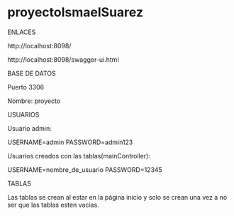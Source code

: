 
# proyectoIsmaelSuarez

ENLACES

http://localhost:8098/

http://localhost:8098/swagger-ui.html

BASE DE DATOS

Puerto 3306

Nombre: proyecto

USUARIOS

Usuario admin:

USERNAME=admin PASSWORD=admin123

Usuarios creados con las tablas(mainController): 

USERNAME=nombre_de_usuario 
PASSWORD=12345

TABLAS

Las tablas se crean al estar en la página inicio y solo se crean una vez a no ser que las tablas esten vacias.

